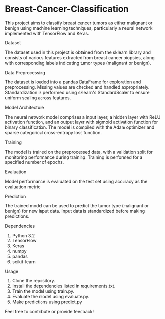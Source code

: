 # Breast-Cancer-Classification

This project aims to classify breast cancer tumors as either malignant or benign using machine learning techniques, particularly a neural network implemented with TensorFlow and Keras.

Dataset

The dataset used in this project is obtained from the sklearn library and consists of various features extracted from breast cancer biopsies, along with corresponding labels indicating tumor types (malignant or benign).

Data Preprocessing

The dataset is loaded into a pandas DataFrame for exploration and preprocessing. Missing values are checked and handled appropriately. Standardization is performed using sklearn's StandardScaler to ensure uniform scaling across features.

Model Architecture

The neural network model comprises a input layer, a hidden layer with ReLU activation function, and an output layer with sigmoid activation function for binary classification. The model is compiled with the Adam optimizer and sparse categorical cross-entropy loss function.

Training

The model is trained on the preprocessed data, with a validation split for monitoring performance during training. Training is performed for a specified number of epochs.

Evaluation

Model performance is evaluated on the test set using accuracy as the evaluation metric.

Prediction

The trained model can be used to predict the tumor type (malignant or benign) for new input data. Input data is standardized before making predictions.

Dependencies
1. Python 3.2
2. TensorFlow
3. Keras
4. numpy
5. pandas
6. scikit-learn


Usage
1. Clone the repository.
2. Install the dependencies listed in requirements.txt.
3. Train the model using train.py.
4. Evaluate the model using evaluate.py.
5. Make predictions using predict.py.
   
Feel free to contribute or provide feedback!
